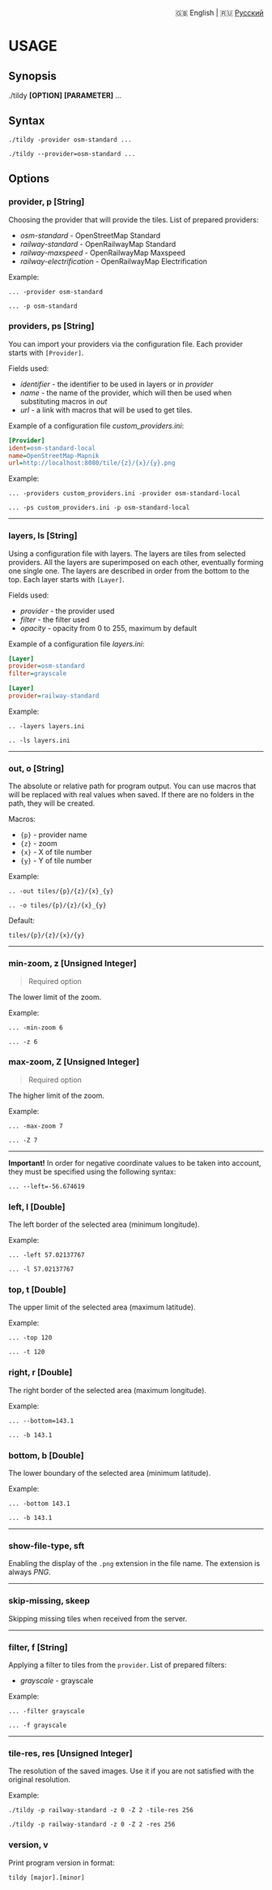 <div align="right">
  🇬🇧 English
  |
  🇷🇺 <a href="./USAGE_RU.md">Русский</a>
</div>

# USAGE

## Synopsis
./tildy **[OPTION]** **[PARAMETER]** ...


## Syntax

```
./tildy -provider osm-standard ...
```
```
./tildy --provider=osm-standard ...
```

## Options

### provider, p [String]

Choosing the provider that will provide the tiles. List of prepared providers: 

* *osm-standard* - OpenStreetMap Standard
* *railway-standard* - OpenRailwayMap Standard
* *railway-maxspeed* - OpenRailwayMap Maxspeed
* *railway-electrification* - OpenRailwayMap Electrification

Example:

```
... -provider osm-standard
```
```
... -p osm-standard
```

### providers, ps [String]

You can import your providers via the configuration file. Each provider starts with ``[Provider]``. 

Fields used:

* *identifier* - the identifier to be used in layers or in *provider*
* *name* - the name of the provider, which will then be used when substituting macros in *out*
* *url* - a link with macros that will be used to get tiles.

Example of a configuration file *custom_providers.ini*:

```ini
[Provider]
ident=osm-standard-local
name=OpenStreetMap-Mapnik
url=http://localhost:8080/tile/{z}/{x}/{y}.png
```

Example:
```
... -providers custom_providers.ini -provider osm-standard-local
```
```
... -ps custom_providers.ini -p osm-standard-local
```


****

### layers, ls [String] 

Using a configuration file with layers. The layers are tiles from selected providers. All the layers are superimposed on each other, eventually forming one single one. The layers are described in order from the bottom to the top. Each layer starts with ``[Layer]``. 

Fields used:

* *provider* - the provider used
* *filter* - the filter used
* *opacity* - opacity from 0 to 255, maximum by default

Example of a configuration file *layers.ini*:

```ini
[Layer]
provider=osm-standard
filter=grayscale

[Layer]
provider=railway-standard
```

Example:
```
.. -layers layers.ini
```
```
.. -ls layers.ini
```

****

### out, o [String] 

The absolute or relative path for program output. You can use macros that will be replaced with real values when saved. If there are no folders in the path, they will be created.

Macros:

* ``{p}`` - provider name
* ``{z}`` - zoom
* ``{x}`` - X of tile number
* ``{y}`` - Y of tile number

Example:
```
.. -out tiles/{p}/{z}/{x}_{y}
```
```
.. -o tiles/{p}/{z}/{x}_{y}
```

Default:
```
tiles/{p}/{z}/{x}/{y}
```

****

### min-zoom, z [Unsigned Integer]

> Required option 

The lower limit of the zoom.

Example:
```
... -min-zoom 6
```
```
... -z 6
```

### max-zoom, Z [Unsigned Integer]

> Required option

The higher limit of the zoom.

Example:
```
... -max-zoom 7
```
```
... -Z 7
```

****

**Important!** In order for negative coordinate values to be taken into account, they must be specified using the following syntax:
```
... --left=-56.674619
```

### left, l [Double]

The left border of the selected area (minimum longitude).

Example:
```
... -left 57.02137767
```
```
... -l 57.02137767
```


### top, t [Double]

The upper limit of the selected area (maximum latitude).

Example:
```
... -top 120
```
```
... -t 120
```


### right, r [Double]

The right border of the selected area (maximum longitude).

Example:
```
... --bottom=143.1
```
```
... -b 143.1
```

### bottom, b [Double]

The lower boundary of the selected area (minimum latitude).

Example:
```
... -bottom 143.1
```
```
... -b 143.1
```

****

### show-file-type, sft

Enabling the display of the ``.png`` extension in the file name. The extension is always *PNG*.

****

### skip-missing, skeep

Skipping missing tiles when received from the server.

****

### filter, f [String]

Applying a filter to tiles from the ``provider``. List of prepared filters:

* *grayscale* - grayscale

Example:
```
... -filter grayscale
```
```
... -f grayscale
```

****

### tile-res, res [Unsigned Integer]

The resolution of the saved images. Use it if you are not satisfied with the original resolution.

Example:
```
./tildy -p railway-standard -z 0 -Z 2 -tile-res 256 
```
```
./tildy -p railway-standard -z 0 -Z 2 -res 256 
```

### version, v

Print program version in format:

``` 
tildy [major].[minor]
```